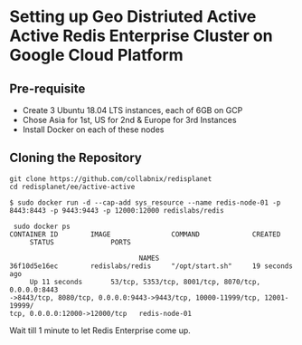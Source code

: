 # Setting up Geo Distriuted Active Active Redis Enterprise Cluster on Google Cloud Platform

## Pre-requisite

- Create 3 Ubuntu 18.04 LTS instances, each of 6GB on GCP
- Chose Asia for 1st, US for 2nd & Europe for 3rd Instances
- Install Docker on each of these nodes

## Cloning the Repository

```
git clone https://github.com/collabnix/redisplanet
cd redisplanet/ee/active-active
```

```
$ sudo docker run -d --cap-add sys_resource --name redis-node-01 -p 8443:8443 -p 9443:9443 -p 12000:12000 redislabs/redis
```

```
 sudo docker ps
CONTAINER ID        IMAGE               COMMAND             CREATED        
     STATUS              PORTS                                             
                                                                           
                                NAMES
36f10d5e16ec        redislabs/redis     "/opt/start.sh"     19 seconds ago 
     Up 11 seconds       53/tcp, 5353/tcp, 8001/tcp, 8070/tcp, 0.0.0.0:8443
->8443/tcp, 8080/tcp, 0.0.0.0:9443->9443/tcp, 10000-11999/tcp, 12001-19999/
tcp, 0.0.0.0:12000->12000/tcp   redis-node-01
```

Wait till 1 minute to let Redis Enterprise come up.

